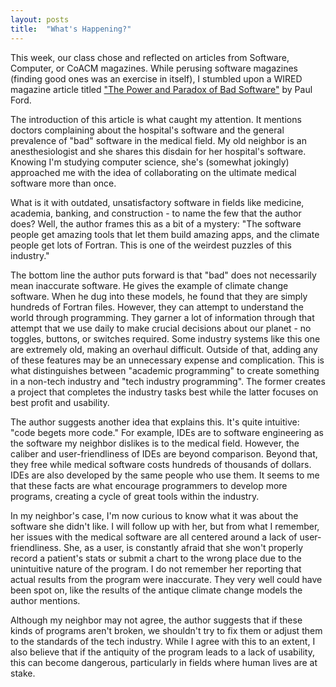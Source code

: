 ```yaml
---
layout: posts
title:  "What's Happening?"
---
```

This week, our class chose and reflected on articles from Software, Computer, or CoACM magazines. While perusing software magazines (finding good ones was an exercise in itself), I stumbled upon a WIRED magazine article titled ["The Power and Paradox of Bad Software"](https://www.wired.com/story/power-paradox-bad-software/) by Paul Ford.

The introduction of this article is what caught my attention. It mentions doctors complaining about the hospital's software and the general prevalence of "bad" software in the medical field. My old neighbor is an anesthesiologist and she shares this disdain for her hospital's software. Knowing I'm studying computer science, she's (somewhat jokingly) approached me with the idea of collaborating on the ultimate medical software more than once.

What is it with outdated, unsatisfactory software in fields like medicine, academia, banking, and construction - to name the few that the author does? Well, the author frames this as a bit of a mystery: "The software people get amazing tools that let them build amazing apps, and the climate people get lots of Fortran. This is one of the weirdest puzzles of this industry." 

The bottom line the author puts forward is that "bad" does not necessarily mean inaccurate software. He gives the example of climate change software. When he dug into these models, he found that they are simply hundreds of Fortran files. However, they can attempt to understand the world through programming. They garner a lot of information through that attempt that we use daily to make crucial decisions about our planet - no toggles, buttons, or switches required. Some industry systems like this one are extremely old, making an overhaul difficult. Outside of that, adding any of these features may be an unnecessary expense and complication. This is what distinguishes between "academic programming" to create something in a non-tech industry and "tech industry programming". The former creates a project that completes the industry tasks best while the latter focuses on best profit and usability.

The author suggests another idea that explains this. It's quite intuitive: "code begets more code." For example, IDEs are to software engineering as the software my neighbor dislikes is to the medical field. However, the caliber and user-friendliness of IDEs are beyond comparison. Beyond that, they free while medical software costs hundreds of thousands of dollars. IDEs are also developed by the same people who use them. It seems to me that these facts are what encourage programmers to develop more programs, creating a cycle of great tools within the industry. 

In my neighbor's case, I'm now curious to know what it was about the software she didn't like. I will follow up with her, but from what I remember, her issues with the medical software are all centered around a lack of user-friendliness. She, as a user, is constantly afraid that she won't properly record a patient's stats or submit a chart to the wrong place due to the unintuitive nature of the program. I do not remember her reporting that actual results from the program were inaccurate. They very well could have been spot on, like the results of the antique climate change models the author mentions. 

Although my neighbor may not agree, the author suggests that if these kinds of programs aren't broken, we shouldn't try to fix them or adjust them to the standards of the tech industry. While I agree with this to an extent, I also believe that if the antiquity of the program leads to a lack of usability, this can become dangerous, particularly in fields where human lives are at stake. 
